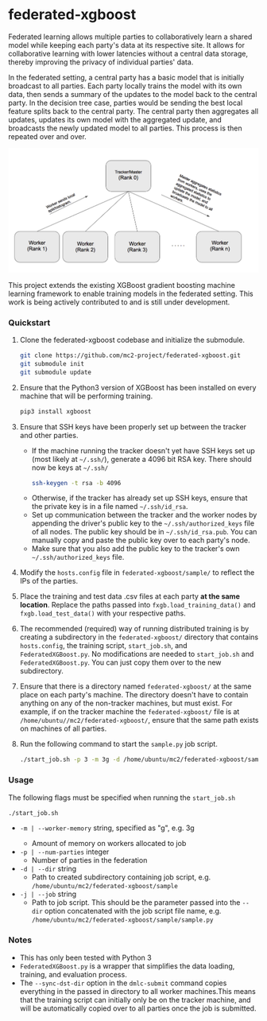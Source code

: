 # federated-xgboost
Federated learning allows multiple parties to collaboratively learn a shared model while keeping each party's data at its respective site. It allows for collaborative learning with lower latencies without a central data storage, thereby improving the privacy of individual parties' data.

In the federated setting, a central party has a basic model that is initially broadcast to all parties. Each party locally trains the model with its own data, then sends a summary of the updates to the model back to the central party. In the decision tree case, parties would be sending the best local feature splits back to the central party. The central party then aggregates all updates, updates its own model with the aggregated update, and broadcasts the newly updated model to all parties. This process is then repeated over and over.

![federated diagram](./images/federated-xgboost-diagram.png)

This project extends the existing XGBoost gradient boosting machine learning framework to enable training models in the federated setting. This work is being actively contributed to and is still under development.

### Quickstart
1. Clone the federated-xgboost codebase and initialize the submodule.

    ```sh
    git clone https://github.com/mc2-project/federated-xgboost.git
    git submodule init 
    git submodule update
    ```

2. Ensure that the Python3 version of XGBoost has been installed on every machine that will be performing training.

    ```sh
    pip3 install xgboost
    ```

3. Ensure that SSH keys have been properly set up between the tracker and other parties. 
    * If the machine running the tracker doesn't yet have SSH keys set up (most likely at `~/.ssh/`), generate a 4096 bit RSA key. There should now be keys at `~/.ssh/`
        ```sh
        ssh-keygen -t rsa -b 4096
        ```
    * Otherwise, if the tracker has already set up SSH keys, ensure that the private key is in a file named `~/.ssh/id_rsa`.
    * Set up communication between the tracker and the worker nodes by appending the driver's public key to the `~/.ssh/authorized_keys` file of all nodes. The public key should be in `~/.ssh/id_rsa.pub`. You can manually copy and paste the public key over to each party's node.
    * Make sure that you also add the public key to the tracker's own `~/.ssh/authorized_keys` file.

4. Modify the `hosts.config` file in `federated-xgboost/sample/` to reflect the IPs of the parties. 

5. Place the training and test data .csv files at each party **at the same location**. Replace the paths passed into `fxgb.load_training_data()` and `fxgb.load_test_data()` with your respective paths.

6. The recommended (required) way of running distributed training is by creating a subdirectory in the `federated-xgboost/` directory that contains `hosts.config`, the training script, `start_job.sh`, and `FederatedXGBoost.py`. No modifications are needed to `start_job.sh` and `FederatedXGBoost.py`. You can just copy them over to the new subdirectory.

7. Ensure that there is a directory named `federated-xgboost/` at the same place on each party's machine. The directory doesn't have to contain anything on any of the non-tracker machines, but must exist. For example, if on the tracker machine the `federated-xgboost/` file is at `/home/ubuntu//mc2/federated-xgboost/`, ensure that the same path exists on machines of all parties.  

8. Run the following command to start the `sample.py` job script.
    ```sh
    ./start_job.sh -p 3 -m 3g -d /home/ubuntu/mc2/federated-xgboost/sample/ -j /home/ubuntu/mc2/federated-xgboost/sample/sample.py 
    ``` 

### Usage
The following flags must be specified when running the `start_job.sh`
``` sh
./start_job.sh
``` 
* `-m | --worker-memory` string, specified as "<memory>g", e.g. 3g
    * Amount of memory on workers allocated to job
* `-p | --num-parties` integer
    * Number of parties in the federation
* `-d | --dir` string
    * Path to created subdirectory containing job script, e.g. `/home/ubuntu/mc2/federated-xgboost/sample`
* `-j | --job` string
    * Path to job script. This should be the parameter passed into the `--dir` option concatenated with the job script file name, e.g. `/home/ubuntu/mc2/federated-xgboost/sample/sample.py`
    
### Notes
* This has only been tested with Python 3
* `FederatedXGBoost.py` is a wrapper that simplifies the data loading, training, and evaluation process. 
* The `--sync-dst-dir` option in the `dmlc-submit` command copies everything in the passed in directory to all worker machines.This means that the training script can initially only be on the tracker machine, and will be automatically copied over to all parties once the job is submitted. 
